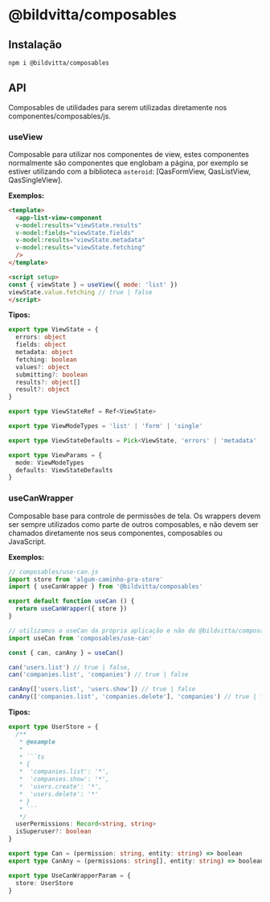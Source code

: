 # @bildvitta/composables

## Instalação
```md
npm i @bildvitta/composables
```

## API
Composables de utilidades para serem utilizadas diretamente nos componentes/composables/js.

### useView
Composable para utilizar nos componentes de view, estes componentes normalmente são componentes que englobam a página, por exemplo se estiver utilizando com a biblioteca `asteroid`: [QasFormView, QasListView, QasSingleView].

**Exemplos:**
```html
<template>
  <app-list-view-component
  v-model:results="viewState.results"
  v-model:fields="viewState.fields"
  v-model:results="viewState.metadata"
  v-model:results="viewState.fetching"
  />
</template>

<script setup>
const { viewState } = useView({ mode: 'list' })
viewState.value.fetching // true | false
</script>
```

**Tipos:**
```ts
export type ViewState = {
  errors: object
  fields: object
  metadata: object
  fetching: boolean
  values?: object
  submitting?: boolean
  results?: object[]
  result?: object
}

export type ViewStateRef = Ref<ViewState>

export type ViewModeTypes = 'list' | 'form' | 'single'

export type ViewStateDefaults = Pick<ViewState, 'errors' | 'metadata' | 'values' | 'fields'>

export type ViewParams = {
  mode: ViewModeTypes
  defaults: ViewStateDefaults
}
```

### useCanWrapper
Composable base para controle de permissões de tela. Os wrappers devem ser sempre utilizados como parte de outros composables, e não devem ser chamados diretamente nos seus componentes, composables ou JavaScript.

**Exemplos:**
```js
// composables/use-can.js
import store from 'algum-caminho-pra-store'
import { useCanWrapper } from '@bildvitta/composables'

export default function useCan () {
  return useCanWrapper({ store })
}

// utilizamos o useCan da própria aplicação e não do @bildvitta/composables
import useCan from 'composables/use-can'

const { can, canAny } = useCan()

can('users.list') // true | false,
can('companies.list', 'companies') // true | false

canAny(['users.list', 'users.show']) // true | false
canAny(['companies.list', 'companies.delete'], 'companies') // true | false
```

**Tipos:**
```ts
export type UserStore = {
  /**
   * @example
   *
   * ```ts
   * {
   *  'companies.list': '*',
   *  'companies.show': '*',
   *  'users.create': '*',
   *  'users.delete': '*'
   * }
   * ```
   */
  userPermissions: Record<string, string>
  isSuperuser?: boolean
}

export type Can = (permission: string, entity: string) => boolean
export type CanAny = (permissions: string[], entity: string) => boolean

export type UseCanWrapperParam = {
  store: UserStore
}
```
